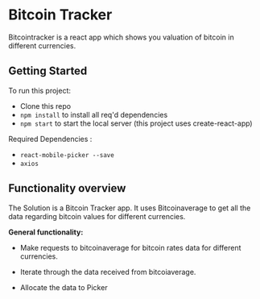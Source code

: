 # Bitcoin Tracker 

Bitcointracker is a react app which shows you valuation of bitcoin in different currencies.

## Getting Started

To run this project:

- Clone this repo
- `npm install` to install all req'd dependencies
- `npm start` to start the local server (this project uses create-react-app)

Required Dependencies :

- `react-mobile-picker --save`    
- `axios`

## Functionality overview

The Solution is a Bitcoin Tracker app. It uses Bitcoinaverage to get all the data regarding bitcoin values for different currencies.

**General functionality:**

- Make requests to bitcoinaverage for bitcoin rates data for different currencies.

-  Iterate through the data received from bitcoiaverage.

- Allocate the data to Picker 

